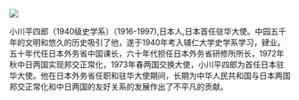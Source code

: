 ![](https://s2.loli.net/2022/08/14/GoEt7KHjn8UY49D.jpg)

小川平四郎（1940级史学系）（1916-1997),日本人,日本首任驻华大使。中园五千年的文明和悠久的历史吸引了他，遂于1940年考入辅仁大学史学系学习，肄业。五十年代任日本外务省中国课长，六十年代担任日本外务省研修所所长，1972年秋中日两国实现邦交正常化，1973年春两国交换大使，小川平四郎为首任日本驻华大使。他在日本外务省任职和驻华大使期间，长期为中华人民共和国与日本两国邦交正常化和中日两国的友好关系的发展作出了不平凡的贡献。